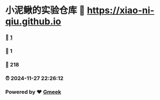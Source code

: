 # 小泥鳅的实验仓库 :link: https://xiao-ni-qiu.github.io 
### :page_facing_up: [1](https://xiao-ni-qiu.github.io/tag.html) 
### :speech_balloon: 1 
### :hibiscus: 218 
### :alarm_clock: 2024-11-27 22:26:12 
### Powered by :heart: [Gmeek](https://github.com/Meekdai/Gmeek)
